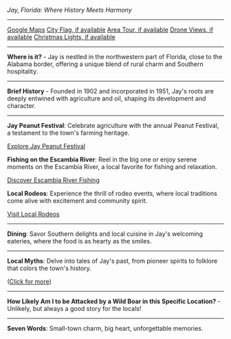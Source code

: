 *Jay, Florida: Where History Meets Harmony*

---

[Google Maps](https://www.google.com/maps/place/Jay,+FL/data=!3m1!1e3)
[City Flag, if available](https://www.google.com/search?tbm=isch&q=Jay+FL+Flag+Picture)
[Area Tour, if available](https://www.youtube.com/results?search_query=Jay+FL+4k+tour)
[Drone Views, if available](https://www.youtube.com/results?search_query=Jay+FL+4k+drone)
[Christmas Lights, if available](https://www.youtube.com/results?search_query=Jay+FL+christmas+lights)

---

**Where is it?** - Jay is nestled in the northwestern part of Florida, close to the Alabama border, offering a unique blend of rural charm and Southern hospitality.

---

**Brief History** - Founded in 1902 and incorporated in 1951, Jay's roots are deeply entwined with agriculture and oil, shaping its development and character.

---

**Jay Peanut Festival**: Celebrate agriculture with the annual Peanut Festival, a testament to the town's farming heritage.

[Explore Jay Peanut Festival](https://www.youtube.com/results?search_query=Jay+FL+Peanut+Festival)

**Fishing on the Escambia River**: Reel in the big one or enjoy serene moments on the Escambia River, a local favorite for fishing and relaxation.

[Discover Escambia River Fishing](https://www.youtube.com/results?search_query=Escambia+River+Fishing)

**Local Rodeos**: Experience the thrill of rodeo events, where local traditions come alive with excitement and community spirit.

[Visit Local Rodeos](https://www.youtube.com/results?search_query=Jay+FL+rodeo)

---

**Dining**: Savor Southern delights and local cuisine in Jay's welcoming eateries, where the food is as hearty as the smiles.

---

**Local Myths**: Delve into tales of Jay's past, from pioneer spirits to folklore that colors the town's history.

([Click for more](https://www.google.com/search?q=Jay+FL+local+myths))

---

**How Likely Am I to be Attacked by a Wild Boar in this Specific Location?** - Unlikely, but always a good story for the locals!

---

**Seven Words**: Small-town charm, big heart, unforgettable memories.